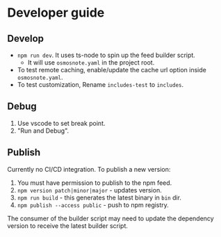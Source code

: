 # Developer guide

## Develop

- `npm run dev`. It uses ts-node to spin up the feed builder script.
  - It will use `osmosnote.yaml` in the project root.
- To test remote caching, enable/update the cache url option inside `osmosnote.yaml`.
- To test customization, Rename `includes-test` to `includes`.

## Debug

1. Use vscode to set break point.
2. "Run and Debug".

## Publish

Currently no CI/CD integration. To publish a new version:

1. You must have permission to publish to the npm feed.
2. `npm version patch|minor|major` - updates version.
3. `npm run build` - this generates the latest binary in `bin` dir.
4. `npm publish --access public` - push to npm registry.

The consumer of the builder script may need to update the dependency version to receive the latest builder script.
